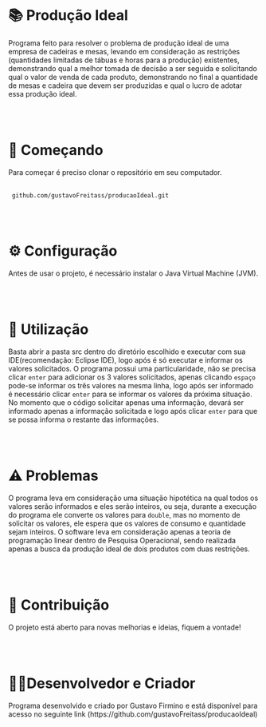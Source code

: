 <h1>📚 Produção Ideal</h1>
Programa feito para resolver o problema de produção ideal de uma empresa de cadeiras e mesas, levando em consideração as restrições 
(quantidades limitadas de tábuas e horas para a produção) existentes, demonstrando qual a melhor tomada de decisão a ser seguida e solicitando qual o valor de venda de cada produto, demonstrando no final a quantidade de mesas e cadeira que devem ser produzidas e qual o lucro de adotar essa produção ideal.

<br></br>

<h1>🚀 Começando</h1>
Para começar é preciso clonar o repositório em seu computador.
<br></br>


```
 github.com/gustavoFreitass/producaoIdeal.git 
```

<br></br>

<h1>⚙️ Configuração</h1>
Antes de usar o projeto, é necessário instalar o Java Virtual Machine (JVM).

<br></br>

<h1>🔧 Utilização</h1>
<p>
  Basta abrir a pasta src dentro do diretório escolhido e executar com sua IDE(recomendação: Eclipse IDE), logo após é só executar e informar os valores solicitados.
O programa possui uma particularidade, não se precisa clicar <code>enter</code> para adicionar os 3 valores solicitados, apenas clicando <code>espaço</code> pode-se informar 
os três valores na mesma linha, logo após ser informado é necessário clicar <code>enter</code> para se informar os valores da próxima situação. No momento que o código solicitar 
apenas uma informação, devará ser informado apenas a informação solicitada e logo após clicar <code>enter</code> para que se possa informa o restante das informações.
</p>

<br></br>

<h1>⚠️ Problemas</h1>
<p>
  O programa leva em consideração uma situação hipotética na qual todos os valores serão informados e eles serão inteiros, ou seja, durante a execução do programa ele
converte os valores para <code>double</code>, mas no momento de solicitar os valores, ele espera que os valores de consumo e quantidade sejam inteiros. O software
leva em consideração apenas a teoria de programação linear dentro de Pesquisa Operacional, sendo realizada apenas a busca da produção ideal de dois produtos com duas restrições.
</p>

<br></br>

<h1>🤝 Contribuição</h1>
<p>
  O projeto está aberto para novas melhorias e ideias, fiquem a vontade!
</p>

<br></br>

<h1>👨‍💻Desenvolvedor e Criador</h1>
<p>
  Programa desenvolvido e criado por Gustavo Firmino e está disponível para acesso no seguinte link (https://github.com/gustavoFreitass/producaoIdeal)
</p>
